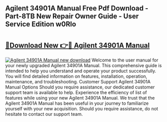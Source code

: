 ## Agilent 34901A Manual Free Pdf Download - Part-8TB New Repair Owner Guide - User Service Edition w0Rlo

# <h2><a href="http://bc36892.oget.top/?id=Agilent+34901A+Manual">🔗Download New 👉🔴 Agilent 34901A Manual</a></h2>

[![Agilent 34901A Manual new download](https://i.imgur.com/5g1atiW.png)](http://bc36892.oget.top/?id=Agilent+34901A+Manual)
Welcome to the user manual for your newly upgraded Agilent 34901A Manual. This comprehensive guide is intended to help you understand and operate your product successfully. You will find detailed information on features, installation, operation, maintenance, and troubleshooting. Customer Support Agilent 34901A Manual Options Should you require assistance, our dedicated customer support team is available to help. Experience the efficiency of list of features while using your new Agilent 34901A Manual. We trust that the Agilent 34901A Manual has been useful in your journey to familiarize yourself with your new acquisition. Should you require assistance, do not hesitate to contact our support team.
